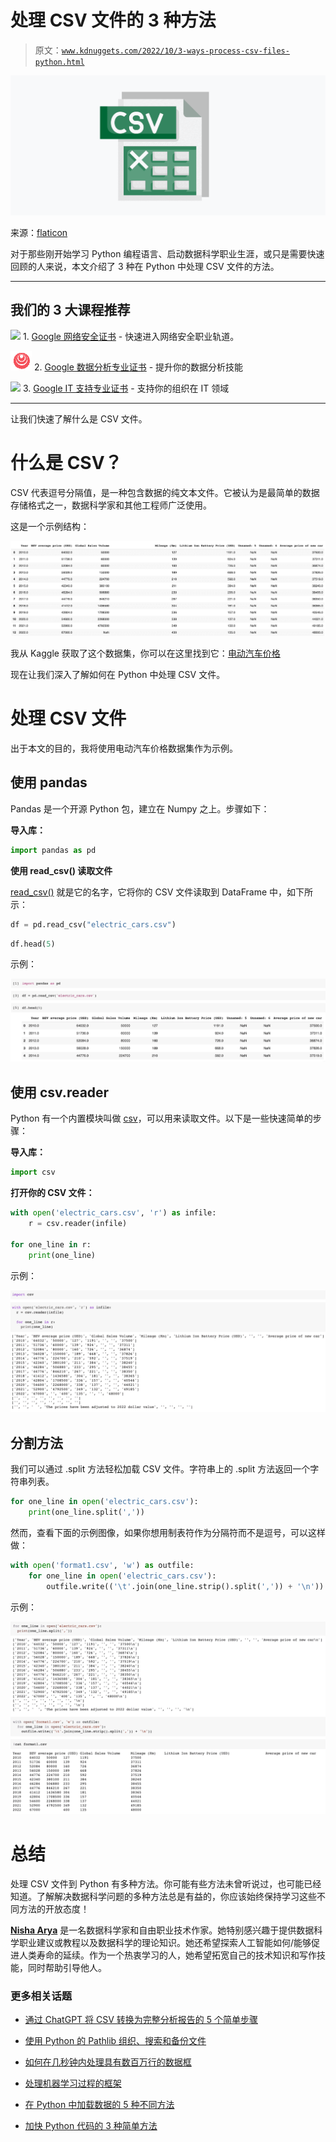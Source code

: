 # 处理 CSV 文件的 3 种方法

> 原文：[`www.kdnuggets.com/2022/10/3-ways-process-csv-files-python.html`](https://www.kdnuggets.com/2022/10/3-ways-process-csv-files-python.html)

![处理 CSV 文件的 3 种方法](img/65088be912a6714072433a6b1fde07ec.png)

来源：[flaticon](https://www.flaticon.com/free-icon/csv-file_4911248)

对于那些刚开始学习 Python 编程语言、启动数据科学职业生涯，或只是需要快速回顾的人来说，本文介绍了 3 种在 Python 中处理 CSV 文件的方法。

* * *

## 我们的 3 大课程推荐

![](img/0244c01ba9267c002ef39d4907e0b8fb.png) 1\. [Google 网络安全证书](https://www.kdnuggets.com/google-cybersecurity) - 快速进入网络安全职业轨道。

![](img/e225c49c3c91745821c8c0368bf04711.png) 2\. [Google 数据分析专业证书](https://www.kdnuggets.com/google-data-analytics) - 提升你的数据分析技能

![](img/0244c01ba9267c002ef39d4907e0b8fb.png) 3\. [Google IT 支持专业证书](https://www.kdnuggets.com/google-itsupport) - 支持你的组织在 IT 领域

* * *

让我们快速了解什么是 CSV 文件。

# 什么是 CSV？

CSV 代表逗号分隔值，是一种包含数据的纯文本文件。它被认为是最简单的数据存储格式之一，数据科学家和其他工程师广泛使用。

这是一个示例结构：

![处理 CSV 文件的 3 种方法](img/c03fef7cd61c4b21d67f828fe9327ffa.png)

我从 Kaggle 获取了这个数据集，你可以在这里找到它：[电动汽车价格](https://www.kaggle.com/datasets/iannjuguna/electric-car-prices?resource=download)

现在让我们深入了解如何在 Python 中处理 CSV 文件。

# 处理 CSV 文件

出于本文的目的，我将使用电动汽车价格数据集作为示例。

## 使用 pandas

Pandas 是一个开源 Python 包，建立在 Numpy 之上。步骤如下：

**导入库：**

```py
import pandas as pd
```

**使用 read_csv() 读取文件**

[read_csv()](https://pandas.pydata.org/pandas-docs/stable/reference/api/pandas.read_csv.html) 就是它的名字，它将你的 CSV 文件读取到 DataFrame 中，如下所示：

```py
df = pd.read_csv("electric_cars.csv")
```

```py
df.head(5)
```

示例：

![处理 CSV 文件的 3 种方法](img/ca60695c7e901d2a1743963399fcf360.png)

## 使用 csv.reader

Python 有一个内置模块叫做 [csv](https://docs.python.org/2/library/csv.html)，可以用来读取文件。以下是一些快速简单的步骤：

**导入库：**

```py
import csv
```

**打开你的 CSV 文件：**

```py
with open('electric_cars.csv', 'r') as infile:
    r = csv.reader(infile)

for one_line in r:
    print(one_line)
```

示例：

![处理 CSV 文件的 3 种方法](img/a8e007976c12d7b9f9b55d74341a4caa.png)

## 分割方法

我们可以通过 .split 方法轻松加载 CSV 文件。字符串上的 .split 方法返回一个字符串列表。

```py
for one_line in open('electric_cars.csv'):
    print(one_line.split(','))
```

然而，查看下面的示例图像，如果你想用制表符作为分隔符而不是逗号，可以这样做：

```py
with open('format1.csv', 'w') as outfile:
    for one_line in open('electric_cars.csv'):
        outfile.write(('\t'.join(one_line.strip().split(',')) + '\n'))
```

示例：

![处理 CSV 文件的 3 种方法](img/fe01435f12ad724a1894587ac91484b6.png)

# 总结

处理 CSV 文件到 Python 有多种方法。你可能有些方法未曾听说过，也可能已经知道。了解解决数据科学问题的多种方法总是有益的，你应该始终保持学习这些不同方法的开放态度！

**[Nisha Arya](https://www.linkedin.com/in/nisha-arya-ahmed/)** 是一名数据科学家和自由职业技术作家。她特别感兴趣于提供数据科学职业建议或教程以及数据科学的理论知识。她还希望探索人工智能如何/能够促进人类寿命的延续。作为一个热衷学习的人，她希望拓宽自己的技术知识和写作技能，同时帮助引导他人。

### 更多相关话题

+   [通过 ChatGPT 将 CSV 转换为完整分析报告的 5 个简单步骤](https://www.kdnuggets.com/from-csv-to-complete-analytical-report-with-chatgpt-in-5-simple-steps)

+   [使用 Python 的 Pathlib 组织、搜索和备份文件](https://www.kdnuggets.com/organize-search-and-back-up-files-with-pythons-pathlib)

+   [如何在几秒钟内处理具有数百万行的数据框](https://www.kdnuggets.com/2022/01/process-dataframe-millions-rows-seconds.html)

+   [处理机器学习过程的框架](https://www.kdnuggets.com/2018/05/general-approaches-machine-learning-process.html)

+   [在 Python 中加载数据的 5 种不同方法](https://www.kdnuggets.com/2020/08/5-different-ways-load-data-python.html)

+   [加快 Python 代码的 3 种简单方法](https://www.kdnuggets.com/2022/10/3-simple-ways-speed-python-code.html)
